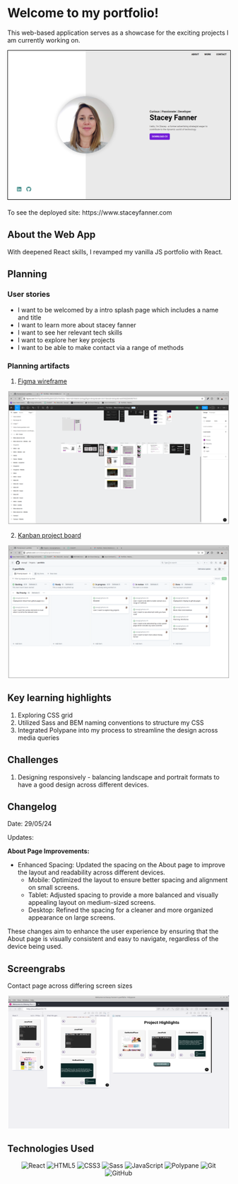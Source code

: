 # Welcome to my portfolio!

This web-based application serves as a showcase for the exciting projects I am currently working on.

<div align="center">

  <img src="./public/images/desktop-homepage.png" alt="Homepage Screenshot" style="border: 1px solid black ">

</div>

 <br>
To see the deployed site: https://www.staceyfanner.com

## About the Web App

With deepened React skills, I revamped my vanilla JS portfolio with React.

## Planning

### User stories

- I want to be welcomed by a intro splash page which includes a name and title
- I want to learn more about stacey fanner
- I want to see her relevant tech skills
- I want to explore her key projects
- I want to be able to make contact via a range of methods

### Planning artifacts

1. [Figma wireframe](<https://www.figma.com/file/5TgUXIooWHFEpJBoSCQFDr/Portfolio---Web-%26-Mobile-(nology)?type=design&node-id=0%3A1&mode=design&t=woVCtkQQ5AKWk7Y6-1>)

<div align="center">
 <img src="./public/images/figma.png" title="Figma wireframe" width="500" height="300">
 </div>

2. [Kanban project board](https://github.com/users/staceyjf/projects/6/views/2)

<div align="center">
 <img src="./public/images/project-board.png" title="Github Project board" width="500" height="300">
 </div>

## Key learning highlights

1. Exploring CSS grid
2. Utilized Sass and BEM naming conventions to structure my CSS
3. Integrated Polypane into my process to streamline the design across media queries

## Challenges

1. Designing responsively - balancing landscape and portrait formats to have a good design across different devices.

## Changelog

Date: 29/05/24

Updates:

**About Page Improvements:**

- Enhanced Spacing: Updated the spacing on the About page to improve the layout and readability across different devices.
  - Mobile: Optimized the layout to ensure better spacing and alignment on small screens.
  - Tablet: Adjusted spacing to provide a more balanced and visually appealing layout on medium-sized screens.
  - Desktop: Refined the spacing for a cleaner and more organized appearance on large screens.

These changes aim to enhance the user experience by ensuring that the About page is visually consistent and easy to navigate, regardless of the device being used.

## Screengrabs

Contact page across differing screen sizes

<div align="center">
<img src="./public/images/polypane.png" title="Logon page" width="500" height="300"> 
</div>

<div align="left">

## Technologies Used

<div align="center">

![React](https://img.shields.io/badge/-React-05122A?style=flat&logo=react)
![HTML5](https://img.shields.io/badge/-HTML5-05122A?style=flat&logo=html5)
![CSS3](https://img.shields.io/badge/-CSS3-05122A?style=flat&logo=css3)
![Sass](https://img.shields.io/badge/-Sass-05122A?style=flat&logo=sass)
![JavaScript](https://img.shields.io/badge/-JavaScript-05122A?style=flat&logo=javascript)
![Polypane](https://img.shields.io/badge/-Polypane-05122A?style=flat&logo=polypane)
![Git](https://img.shields.io/badge/-Git-05122A?style=flat&logo=git)
![GitHub](https://img.shields.io/badge/-GitHub-05122A?style=flat&logo=github)

</div>

</div>

